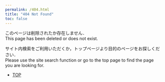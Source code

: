 ```yaml
---
permalink: /404.html
title: "404 Not Found"
toc: false
---
```


このページは削除されたか存在しません．  
This page has been deleted or does not exist.

サイト内検索をご利用いただくか，トップページより目的のページをお探しください．  
Please use the site search function or go to the top page to find the page you are looking for.

* [TOP](/)
